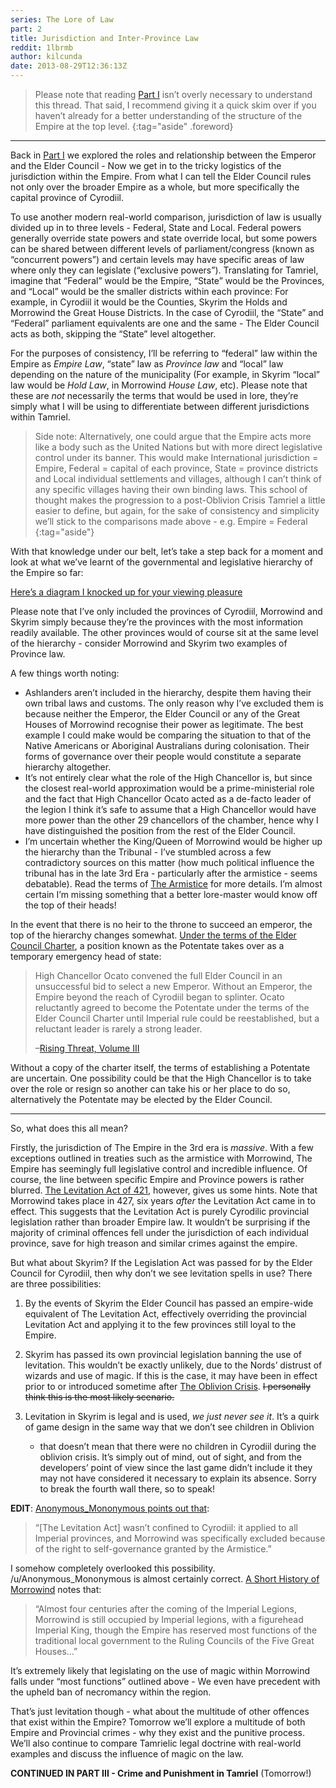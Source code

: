```yaml
---
series: The Lore of Law
part: 2
title: Jurisdiction and Inter-Province Law
reddit: 1lbrmb
author: kilcunda
date: 2013-08-29T12:36:13Z
---
```


> Please note that reading [Part I][0] isn’t overly necessary to understand this
> thread. That said, I recommend giving it a quick skim over if you haven’t
> already for a better understanding of the structure of the Empire at the top
> level.
{:tag="aside" .foreword}

----

Back in [Part I][0] we explored the roles and relationship between the Emperor
and the Elder Council - Now we get in to the tricky logistics of the
jurisdiction within the Empire. From what I can tell the Elder Council rules not
only over the broader Empire as a whole, but more specifically the capital
province of Cyrodiil.

To use another modern real-world comparison, jurisdiction of law is usually
divided up in to three levels - Federal, State and Local. Federal powers
generally override state powers and state override local, but some powers can be
shared between different levels of parliament/congress (known as “concurrent
powers”) and certain levels may have specific areas of law where only they can
legislate (“exclusive powers”). Translating for Tamriel, imagine that “Federal”
would be the Empire, “State” would be the Provinces, and “Local” would be the
smaller districts within each province: For example, in Cyrodiil it would be the
Counties, Skyrim the Holds and Morrowind the Great House Districts. In the case
of Cyrodiil, the “State” and “Federal” parliament equivalents are one and the
same - The Elder Council acts as both, skipping the “State” level altogether.

For the purposes of consistency, I’ll be referring to “federal” law within the
Empire as *Empire Law*, “state” law as *Province law* and “local” law depending
on the nature of the municipality (For example, in Skyrim “local” law would be
*Hold Law*, in Morrowind *House Law*, etc). Please note that these are *not*
necessarily the terms that would be used in lore, they’re simply what I will be
using to differentiate between different jurisdictions within Tamriel.

> Side note: Alternatively, one could argue that the Empire acts more like a
> body such as the United Nations but with more direct legislative control under
> its banner. This would make International jurisdiction = Empire, Federal =
> capital of each province, State = province districts and Local individual
> settlements and villages, although I can’t think of any specific villages
> having their own binding laws. This school of thought makes the progression to
> a post-Oblivion Crisis Tamriel a little easier to define, but again, for the
> sake of consistency and simplicity we’ll stick to the comparisons made above -
> e.g. Empire = Federal
{:tag="aside"}

With that knowledge under our belt, let’s take a step back for a moment and look
at what we’ve learnt of the governmental and legislative hierarchy of the Empire
so far:

[Here’s a diagram I knocked up for your viewing pleasure][1]

Please note that I’ve only included the provinces of Cyrodiil, Morrowind and
Skyrim simply because they’re the provinces with the most information readily
available. The other provinces would of course sit at the same level of the
hierarchy - consider Morrowind and Skyrim two examples of Province law.

A few things worth noting:

- Ashlanders aren’t included in the hierarchy, despite them having their own
  tribal laws and customs. The only reason why I’ve excluded them is because
  neither the Emperor, the Elder Council or any of the Great Houses of Morrowind
  recognise their power as legitimate. The best example I could make would be
  comparing the situation to that of the Native Americans or Aboriginal
  Australians during colonisation. Their forms of governance over their people
  would constitute a separate hierarchy altogether.
- It’s not entirely clear what the role of the High Chancellor is, but since the
  closest real-world approximation would be a prime-ministerial role and the
  fact that High Chancellor Ocato acted as a de-facto leader of the legion I
  think it’s safe to assume that a High Chancellor would have more power than
  the other 29 chancellors of the chamber, hence why I have distinguished the
  position from the rest of the Elder Council.
- I’m uncertain whether the King/Queen of Morrowind would be higher up the
  hierarchy than the Tribunal - I’ve stumbled across a few contradictory sources
  on this matter (how much political influence the tribunal has in the late 3rd
  Era - particularly after the armistice - seems debatable). Read the terms of
  [The Armistice][2] for more details. I’m almost certain I’m missing something
  that a better lore-master would know off the top of their heads!

In the event that there is no heir to the throne to succeed an emperor, the top
of the hierarchy changes somewhat. [Under the terms of the Elder Council
Charter][3], a position known as the Potentate takes over as a temporary
emergency head of state:

> High Chancellor Ocato convened the full Elder Council in an unsuccessful bid
> to select a new Emperor. Without an Emperor, the Empire beyond the reach of
> Cyrodiil began to splinter. Ocato reluctantly agreed to become the Potentate
> under the terms of the Elder Council Charter until Imperial rule could be
> reestablished, but a reluctant leader is rarely a strong leader.
>
> –[Rising Threat, Volume III][3]

Without a copy of the charter itself, the terms of establishing a Potentate are
uncertain. One possibility could be that the High Chancellor is to take over the
role or resign so another can take his or her place to do so, alternatively the
Potentate may be elected by the Elder Council.

----

So, what does this all mean?

Firstly, the jurisdiction of The Empire in the 3rd era is *massive*. With a few
exceptions outlined in treaties such as the armistice with Morrowind, The Empire
has seemingly full legislative control and incredible influence. Of course, the
line between specific Empire and Province powers is rather blurred. [The
Levitation Act of 421][4], however, gives us some hints. Note that Morrowind
takes place in 427, six years *after* the Levitation Act came in to effect. This
suggests that the Levitation Act is purely Cyrodilic provincial legislation
rather than broader Empire law. It wouldn’t be surprising if the majority of
criminal offences fell under the jurisdiction of each individual province, save
for high treason and similar crimes against the empire.

But what about Skyrim? If the Legislation Act was passed for by the Elder
Council for Cyrodiil, then why don’t we see levitation spells in use? There are
three possibilities:

1. By the events of Skyrim the Elder Council has passed an empire-wide
  equivalent of The Levitation Act, effectively overriding the provincial
  Levitation Act and applying it to the few provinces still loyal to the Empire.

2. Skyrim has passed its own provincial legislation banning the use of
   levitation. This wouldn’t be exactly unlikely, due to the Nords’ distrust of
   wizards and use of magic. If this is the case, it may have been in effect
   prior to or introduced sometime after [The Oblivion Crisis][5].
   ~~I personally think this is the most likely scenario.~~

3. Levitation in Skyrim is legal and is used, *we just never see it*. It’s a
   quirk of game design in the same way that we don’t see children in Oblivion
   - that doesn’t mean that there were no children in Cyrodiil during the
   oblivion crisis. It’s simply out of mind, out of sight, and from the
   developers’ point of view since the last game didn’t include it they may not
   have considered it necessary to explain its absence. Sorry to break the
   fourth wall there, so to speak!

**EDIT**: [Anonymous_Mononymous points out that][6]:

> “[The Levitation Act] wasn’t confined to Cyrodiil: it applied to all Imperial
> provinces, and Morrowind was specifically excluded because of the right to
> self-governance granted by the Armistice.”

I somehow completely overlooked this possibility. /u/Anonymous_Mononymous is
almost certainly correct. [A Short History of Morrowind][7] notes that:

> “Almost four centuries after the coming of the Imperial Legions, Morrowind is
> still occupied by Imperial legions, with a figurehead Imperial King, though
> the Empire has reserved most functions of the traditional local government to
> the Ruling Councils of the Five Great Houses…”

It’s extremely likely that legislating on the use of magic within Morrowind
falls under “most functions” outlined above - We even have precedent with the
upheld ban of necromancy within the region.

That’s just levitation though - what about the multitude of other offences that
exist within the Empire? Tomorrow we’ll explore a multitude of both Empire and
Provincial crimes - why they exist and the punitive process. We’ll also continue
to compare Tamrielic legal doctrine with real-world examples and discuss the
influence of magic on the law.

**CONTINUED IN PART III - Crime and Punishment in Tamriel** (Tomorrow!)

[0]: ./1l96f2
[1]: https://imgur.com/cJWr6a8
[2]: https://www.uesp.net/wiki/Lore:Armistice
[3]: https://www.imperial-library.info/content/rising-threat-vol-iii
[4]: https://www.uesp.net/wiki/Oblivion:Levitation_Act
[5]: https://www.imperial-library.info/content/oblivion-crisis
[6]: https://www.reddit.com/r/teslore/comments/1lbrmb/the_lore_of_law_part_ii_jurisdiction_and/cbxmv74
[7]: https://www.imperial-library.info/content/short-history-morrowind

